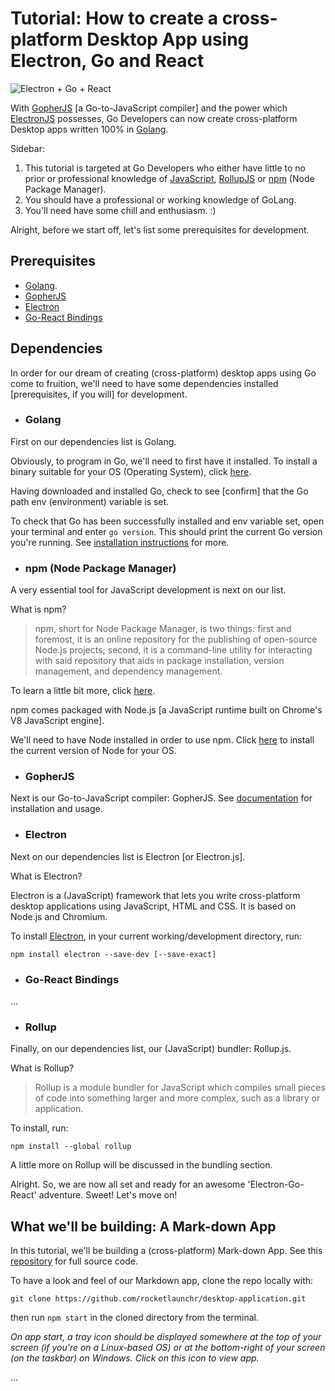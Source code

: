 <!-- ---
title: Setup
date: 2019-09-01
draft: false
exclude_search: false
--- -->

# Tutorial: How to create a cross-platform Desktop App using Electron, Go and React

![Electron + Go + React](https://github.com/rocketlaunchr/desktop-application/blob/tutorial/go-react-electron.png?raw=true)


With [GopherJS](https://github.com/gopherjs/gopherjs) [a Go-to-JavaScript compiler] and the power which [ElectronJS](https://electronjs.org/) possesses, Go Developers can now create cross-platform Desktop apps written 100% in [Golang](https://golang.org/).

Sidebar:
1. This tutorial is targeted at Go Developers who either have little to no prior or professional knowledge of [JavaScript](https://developer.mozilla.org/en-US/docs/Web/JavaScript), [RollupJS](https://rollupjs.org/) or [npm](https://docs.npmjs.com/) (Node Package Manager).
2. You should have a professional or working knowledge of GoLang.
3. You'll need have some chill and enthusiasm. :)

Alright, before we start off, let's list some prerequisites for development.

## Prerequisites

* [Golang](https://golang.org/dl/).
* [GopherJS](https://github.com/gopherjs/gopherjs)
* [Electron](https://github.com/electron/electron)
* [Go-React Bindings](https://github.com/rocketlaunchr/react)


## Dependencies

In order for our dream of creating (cross-platform) desktop apps using Go come to fruition, we'll need to have some dependencies installed [prerequisites, if you will] for development.

* ### Golang

First on our dependencies list is Golang. 

Obviously, to program in Go, we'll need to first have it installed. To install a binary suitable for your OS (Operating System), click [here](https://golang.org/dl/).

Having downloaded and installed Go, check to see [confirm] that the Go path env (environment) variable is set.

To check that Go has been successfully installed and env variable set, open your terminal and enter `go version`. This should print the current Go version you're running. See [installation instructions](https://golang.org/dl/) for more.

* ### npm (Node Package Manager)

A very essential tool for JavaScript development is next on our list.

What is npm? 

> npm, short for Node Package Manager, is two things: first and foremost, it is an online repository for the publishing of open-source Node.js projects; second, it is a command-line utility for interacting with said repository that aids in package installation, version management, and dependency management.

To learn a little bit more, click [here](https://nodejs.org/en/knowledge/getting-started/npm/what-is-npm/).

npm comes packaged with Node.js [a JavaScript runtime built on Chrome's V8 JavaScript engine].

We'll need to have Node installed in order to use npm. Click [here](https://nodejs.org/en/) to install the current version of Node for your OS.


* ### GopherJS

Next is our Go-to-JavaScript compiler: GopherJS. See [documentation](https://github.com/gopherjs/gopherjs) for installation and usage.

* ### Electron

Next on our dependencies list is Electron [or Electron.js].

What is Electron?

Electron is a (JavaScript) framework that lets you write cross-platform desktop applications using JavaScript, HTML and CSS. It is based on Node.js and Chromium.

To install [Electron](https://github.com/electron/electron), in your current working/development directory, run:

```
npm install electron --save-dev [--save-exact]
```

* ### Go-React Bindings

...

* ### Rollup

Finally, on our dependencies list, our (JavaScript) bundler: Rollup.js.

What is Rollup?

> Rollup is a module bundler for JavaScript which compiles small pieces of code into something larger and more complex, such as a library or application.

To install, run:

```
npm install --global rollup
```

A little more on Rollup will be discussed in the bundling section.



Alright. So, we are now all set and ready for an awesome 'Electron-Go-React' adventure. Sweet! Let's move on!


## What we'll be building: A Mark-down App

In this tutorial, we'll be building a (cross-platform) Mark-down App. See this [repository](https://github.com/rocketlaunchr/desktop-application/) for full source code.

To have a look and feel of our Markdown app, clone the repo locally with:

```
git clone https://github.com/rocketlaunchr/desktop-application.git
```

then run `npm start` in the cloned directory from the terminal.

_On app start, a tray icon should be displayed somewhere at the top of your screen (if you're on a Linux-based OS) or at the bottom-right of your screen (on the taskbar) on Windows. Click on this icon to view app._


...



